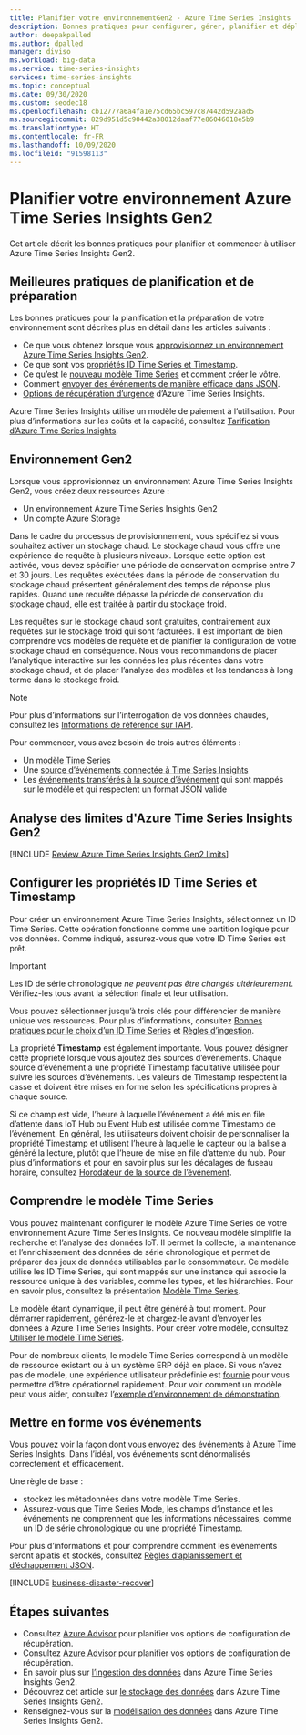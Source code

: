 ```yaml
---
title: Planifier votre environnementGen2 - Azure Time Series Insights | Microsoft Docs
description: Bonnes pratiques pour configurer, gérer, planifier et déployer votre environnement Gen2 Azure Time Series Insights.
author: deepakpalled
ms.author: dpalled
manager: diviso
ms.workload: big-data
ms.service: time-series-insights
services: time-series-insights
ms.topic: conceptual
ms.date: 09/30/2020
ms.custom: seodec18
ms.openlocfilehash: cb12777a6a4fa1e75cd65bc597c87442d592aad5
ms.sourcegitcommit: 829d951d5c90442a38012daaf77e86046018e5b9
ms.translationtype: HT
ms.contentlocale: fr-FR
ms.lasthandoff: 10/09/2020
ms.locfileid: "91598113"
---
```

# <a name="plan-your-azure-time-series-insights-gen2-environment"></a>Planifier votre environnement Azure Time Series Insights Gen2

Cet article décrit les bonnes pratiques pour planifier et commencer à utiliser Azure Time Series Insights Gen2.

## <a name="best-practices-for-planning-and-preparation"></a>Meilleures pratiques de planification et de préparation

Les bonnes pratiques pour la planification et la préparation de votre environnement sont décrites plus en détail dans les articles suivants :

* Ce que vous obtenez lorsque vous [approvisionnez un environnement Azure Time Series Insights Gen2](#the-gen2-environment).
* Ce que sont vos [propriétés ID Time Series et Timestamp](#configure-time-series-ids-and-timestamp-properties).
* Ce qu’est le [nouveau modèle Time Series](#understand-the-time-series-model) et comment créer le vôtre.
* Comment [envoyer des événements de manière efficace dans JSON](#shape-your-events).
* [Options de récupération d’urgence](#business-disaster-recovery) d’Azure Time Series Insights.

Azure Time Series Insights utilise un modèle de paiement à l’utilisation. Pour plus d’informations sur les coûts et la capacité, consultez [Tarification d’Azure Time Series Insights](https://azure.microsoft.com/pricing/details/time-series-insights/).

## <a name="the-gen2-environment"></a>Environnement Gen2

Lorsque vous approvisionnez un environnement Azure Time Series Insights Gen2, vous créez deux ressources Azure :

* Un environnement Azure Time Series Insights Gen2
* Un compte Azure Storage

Dans le cadre du processus de provisionnement, vous spécifiez si vous souhaitez activer un stockage chaud. Le stockage chaud vous offre une expérience de requête à plusieurs niveaux. Lorsque cette option est activée, vous devez spécifier une période de conservation comprise entre 7 et 30 jours. Les requêtes exécutées dans la période de conservation du stockage chaud présentent généralement des temps de réponse plus rapides. Quand une requête dépasse la période de conservation du stockage chaud, elle est traitée à partir du stockage froid.

Les requêtes sur le stockage chaud sont gratuites, contrairement aux requêtes sur le stockage froid qui sont facturées. Il est important de bien comprendre vos modèles de requête et de planifier la configuration de votre stockage chaud en conséquence. Nous vous recommandons de placer l’analytique interactive sur les données les plus récentes dans votre stockage chaud, et de placer l’analyse des modèles et les tendances à long terme dans le stockage froid.

> [!NOTE]
> Pour plus d’informations sur l’interrogation de vos données chaudes, consultez les [Informations de référence sur l’API](https://docs.microsoft.com/rest/api/time-series-insights/dataaccessgen2/query/execute#uri-parameters).

Pour commencer, vous avez besoin de trois autres éléments :

* Un [modèle Time Series](./concepts-model-overview.md)
* Une [source d’événements connectée à Time Series Insights](./concepts-streaming-ingestion-event-sources.md)
* Les [événements transférés à la source d’événement](./time-series-insights-send-events.md) qui sont mappés sur le modèle et qui respectent un format JSON valide

## <a name="review-azure-time-series-insights-gen2-limits"></a>Analyse des limites d'Azure Time Series Insights Gen2

[!INCLUDE [Review Azure Time Series Insights Gen2 limits](../../includes/time-series-insights-preview-limits.md)]

## <a name="configure-time-series-ids-and-timestamp-properties"></a>Configurer les propriétés ID Time Series et Timestamp

Pour créer un environnement Azure Time Series Insights, sélectionnez un ID Time Series. Cette opération fonctionne comme une partition logique pour vos données. Comme indiqué, assurez-vous que votre ID Time Series est prêt.

> [!IMPORTANT]
> Les ID de série chronologique *ne peuvent pas être changés ultérieurement*. Vérifiez-les tous avant la sélection finale et leur utilisation.

Vous pouvez sélectionner jusqu’à trois clés pour différencier de manière unique vos ressources. Pour plus d’informations, consultez [Bonnes pratiques pour le choix d’un ID Time Series](./time-series-insights-update-how-to-id.md) et [Règles d’ingestion](concepts-json-flattening-escaping-rules.md).

La propriété **Timestamp** est également importante. Vous pouvez désigner cette propriété lorsque vous ajoutez des sources d’événements. Chaque source d’événement a une propriété Timestamp facultative utilisée pour suivre les sources d’événements. Les valeurs de Timestamp respectent la casse et doivent être mises en forme selon les spécifications propres à chaque source.

Si ce champ est vide, l’heure à laquelle l’événement a été mis en file d’attente dans IoT Hub ou Event Hub est utilisée comme Timestamp de l’événement. En général, les utilisateurs doivent choisir de personnaliser la propriété Timestamp et utilisent l’heure à laquelle le capteur ou la balise a généré la lecture, plutôt que l’heure de mise en file d’attente du hub. Pour plus d’informations et pour en savoir plus sur les décalages de fuseau horaire, consultez [Horodateur de la source de l’événement](./concepts-streaming-ingestion-event-sources.md#event-source-timestamp).

## <a name="understand-the-time-series-model"></a>Comprendre le modèle Time Series

Vous pouvez maintenant configurer le modèle Azure Time Series de votre environnement Azure Time Series Insights. Ce nouveau modèle simplifie la recherche et l’analyse des données IoT. Il permet la collecte, la maintenance et l’enrichissement des données de série chronologique et permet de préparer des jeux de données utilisables par le consommateur. Ce modèle utilise les ID Time Series, qui sont mappés sur une instance qui associe la ressource unique à des variables, comme les types, et les hiérarchies. Pour en savoir plus, consultez la présentation [Modèle TIme Series](./concepts-model-overview.md).

Le modèle étant dynamique, il peut être généré à tout moment. Pour démarrer rapidement, générez-le et chargez-le avant d’envoyer les données à Azure Time Series Insights. Pour créer votre modèle, consultez [Utiliser le modèle Time Series](/azure/time-series-insights/concepts-model-overview).

Pour de nombreux clients, le modèle Time Series correspond à un modèle de ressource existant ou à un système ERP déjà en place. Si vous n’avez pas de modèle, une expérience utilisateur prédéfinie est [fournie](https://github.com/Microsoft/tsiclient) pour vous permettre d’être opérationnel rapidement. Pour voir comment un modèle peut vous aider, consultez l’[exemple d’environnement de démonstration](https://insights.timeseries.azure.com/preview/demo).

## <a name="shape-your-events"></a>Mettre en forme vos événements

Vous pouvez voir la façon dont vous envoyez des événements à Azure Time Series Insights. Dans l’idéal, vos événements sont dénormalisés correctement et efficacement.

Une règle de base :

* stockez les métadonnées dans votre modèle Time Series.
* Assurez-vous que Time Series Mode, les champs d’instance et les événements ne comprennent que les informations nécessaires, comme un ID de série chronologique ou une propriété Timestamp.

Pour plus d’informations et pour comprendre comment les événements seront aplatis et stockés, consultez [Règles d’aplanissement et d’échappement JSON](./concepts-json-flattening-escaping-rules.md).

[!INCLUDE [business-disaster-recover](../../includes/time-series-insights-business-recovery.md)]

## <a name="next-steps"></a>Étapes suivantes

* Consultez [Azure Advisor](../advisor/advisor-overview.md) pour planifier vos options de configuration de récupération.
* Consultez [Azure Advisor](../advisor/advisor-overview.md) pour planifier vos options de configuration de récupération.
* En savoir plus sur [l’ingestion des données](./concepts-ingestion-overview.md) dans Azure Time Series Insights Gen2.
* Découvrez cet article sur [le stockage des données](./concepts-storage.md) dans Azure Time Series Insights Gen2.
* Renseignez-vous sur la [modélisation des données](./concepts-model-overview.md) dans Azure Time Series Insights Gen2.
